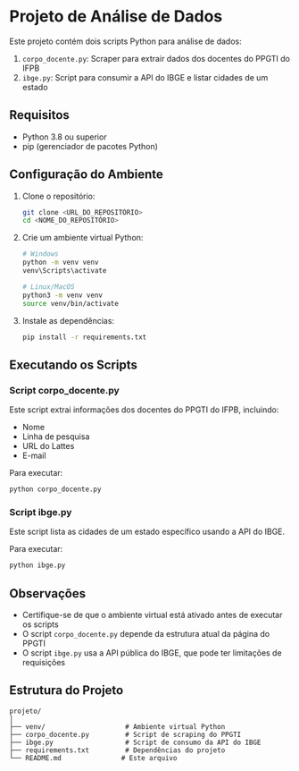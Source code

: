 # Projeto de Análise de Dados

Este projeto contém dois scripts Python para análise de dados:

1. `corpo_docente.py`: Scraper para extrair dados dos docentes do PPGTI do IFPB
2. `ibge.py`: Script para consumir a API do IBGE e listar cidades de um estado

## Requisitos

- Python 3.8 ou superior
- pip (gerenciador de pacotes Python)

## Configuração do Ambiente

1. Clone o repositório:

   ```bash
   git clone <URL_DO_REPOSITÓRIO>
   cd <NOME_DO_REPOSITÓRIO>
   ```

2. Crie um ambiente virtual Python:

   ```bash
   # Windows
   python -m venv venv
   venv\Scripts\activate

   # Linux/MacOS
   python3 -m venv venv
   source venv/bin/activate
   ```

3. Instale as dependências:
   ```bash
   pip install -r requirements.txt
   ```

## Executando os Scripts

### Script corpo_docente.py

Este script extrai informações dos docentes do PPGTI do IFPB, incluindo:

- Nome
- Linha de pesquisa
- URL do Lattes
- E-mail

Para executar:

```bash
python corpo_docente.py
```

### Script ibge.py

Este script lista as cidades de um estado específico usando a API do IBGE.

Para executar:

```bash
python ibge.py
```

## Observações

- Certifique-se de que o ambiente virtual está ativado antes de executar os scripts
- O script `corpo_docente.py` depende da estrutura atual da página do PPGTI
- O script `ibge.py` usa a API pública do IBGE, que pode ter limitações de requisições

## Estrutura do Projeto

```
projeto/
│
├── venv/                    # Ambiente virtual Python
├── corpo_docente.py         # Script de scraping do PPGTI
├── ibge.py                  # Script de consumo da API do IBGE
├── requirements.txt         # Dependências do projeto
└── README.md               # Este arquivo
```
